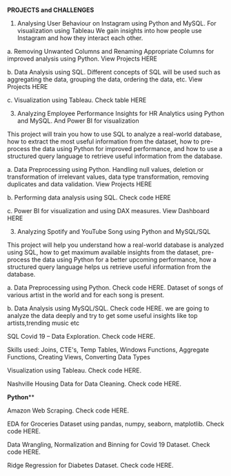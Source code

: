 **PROJECTS and CHALLENGES**
1.	Analysing User Behaviour on Instagram using Python and MySQL. For visualization using Tableau
We gain insights into how people use Instagram and how they interact each other.

a.	Removing Unwanted Columns and Renaming Appropriate Columns for improved analysis using Python. View Projects HERE

b.	Data Analysis using SQL. Different concepts of SQL will be used such as aggregating the data, grouping the data, ordering the data, etc. View Projects HERE

c.	Visualization using Tableau. Check table HERE


3.	Analyzing Employee Performance Insights for HR Analytics using Python and MySQL. And Power BI for visualization
   
This project will train you how to use SQL to analyze a real-world database, how to extract the most useful information from the dataset, how to pre-process the data using Python for improved performance, and how to use a structured query language to retrieve useful information from the database.

a.	Data Preprocessing using Python.  Handling null values, deletion or transformation of irrelevant values, data type transformation, removing duplicates and data validation. View Projects  HERE

b.	Performing data analysis using SQL. Check code HERE

c.	Power BI for visualization and using DAX measures. View Dashboard HERE

3.	Analyzing Spotify and YouTube Song using Python and MySQL/SQL
   
This project will help you understand how a real-world database is analyzed using SQL, how to get maximum available insights from the dataset, pre-process the data using Python for a better upcoming performance, how a structured query language helps us retrieve useful information from the database.

a.	Data Preprocessing using Python. Check code HERE.
Dataset of songs of various artist in the world and for each song is present.

b.	Data Analysis using MySQL/SQL. Check code HERE.
we are going to analyze the data deeply and try to get some useful insights like top artists,trending music etc

SQL
Covid 19 – Data Exploration. Check code HERE.

Skills used: Joins, CTE's, Temp Tables, Windows Functions, Aggregate Functions, Creating Views, Converting Data Types

Visualization using Tableau. Check code HERE.



Nashville Housing Data for Data Cleaning. Check code HERE.

**Python****

Amazon Web Scraping. Check code HERE.

EDA for Groceries Dataset using pandas, numpy, seaborn, matplotlib. Check code HERE.

Data Wrangling, Normalization and Binning for Covid 19 Dataset. Check code HERE.

Ridge Regression for Diabetes Dataset. Check code HERE.







